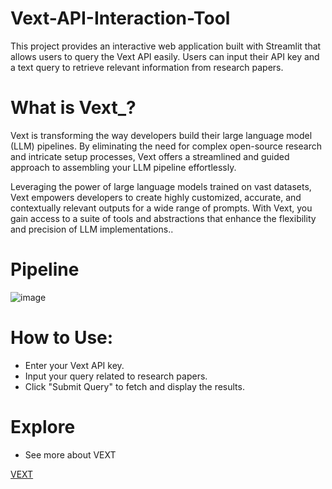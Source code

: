 # Vext-API-Interaction-Tool
This project provides an interactive web application built with Streamlit that allows users to query the Vext API easily. Users can input their API key and a text query to retrieve relevant information from research papers. 

# What is Vext_?

Vext is transforming the way developers build their large language model (LLM) pipelines. By eliminating the need for complex open-source research and intricate setup processes, Vext offers a streamlined and guided approach to assembling your LLM pipeline effortlessly.

Leveraging the power of large language models trained on vast datasets, Vext empowers developers to create highly customized, accurate, and contextually relevant outputs for a wide range of prompts. With Vext, you gain access to a suite of tools and abstractions that enhance the flexibility and precision of LLM implementations..


# Pipeline

![image](https://github.com/user-attachments/assets/e1d2a1b8-71e2-4a4b-90b7-386138174e6a)

# How to Use:
- Enter your Vext API key.
- Input your query related to research papers.
- Click "Submit Query" to fetch and display the results.

# Explore
 - See more about VEXT

[VEXT](https://help.vextapp.com/en/articles/9113372-how-to-set-up-basic-vector-database-rag)

